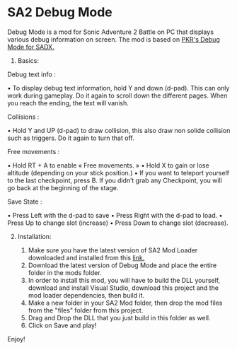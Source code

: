 # SA2 Debug Mode

Debug Mode is a mod for Sonic Adventure 2 Battle on PC that displays various debug information on screen. The mod is based on [PKR's Debug Mode for SADX.](https://github.com/PiKeyAr/sadx-debug-mode)

1. Basics:

Debug text info :

•   To display debug text information, hold Y and down (d-pad). This can only work during gameplay. Do it again to scroll down the different pages. When you reach the ending, the text will vanish.

Collisions :

•   Hold Y and UP (d-pad) to draw collision, this also draw non solide collision such as triggers. Do it again to turn that off.

Free movements :

•   Hold RT + A to enable « Free movements. »
•   Hold X to gain or lose altitude (depending on your stick position.)
•    If you want to teleport yourself to the last checkpoint, press B. If you didn’t grab any Checkpoint, you will go back at the beginning of the stage. 

Save State :

•   Press Left with the d-pad to save 
•   Press Right with the d-pad to load.
•   Press Up to change slot (increase)
•   Press Down to change slot (decrease).



2. Installation:

    1) Make sure you have the latest version of SA2 Mod Loader downloaded and installed from this [link.](http://mm.reimuhakurei.net/sa2mods/SA2ModLoader.7z)
    2) Download the latest version of Debug Mode and place the entire folder in the mods folder.
    3) In order to install this mod, you will have to build the DLL yourself, download and install Visual Studio, download this project and the mod loader dependencies, then build it.
    4) Make a new folder in your SA2 Mod folder, then drop the mod files from the "files" folder from this project.
    5) Drag and Drop the DLL that you just build in this folder as well.
    5) Click on Save and play! 

Enjoy!
